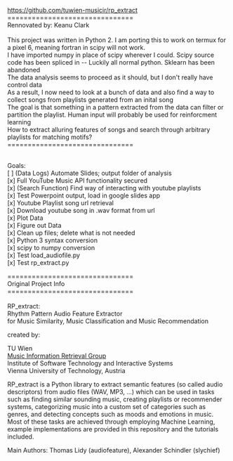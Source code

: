 https://github.com/tuwien-musicir/rp_extract<br/>
===============================<br/>
Rennovated by: Keanu Clark<br/><br/>
This project was written in Python 2. I am porting this to work on termux for a pixel 6, meaning fortran in scipy will not work.<br/> 
I have imported numpy in place of scipy wherever I could. Scipy source code has been spliced in -- Luckily all normal python. Sklearn has been abandoned<br/>
The data analysis seems to proceed as it should, but I don't really have control data<br/>
As a result, I now need to look at a bunch of data and also find a way to collect songs from playlists generated from an inital song<br/>
The goal is that something in a pattern extracted from the data can filter or partition the playlist. Human input will probably be used for reinforcment learning<br/>
How to extract alluring features of songs and search through arbitrary playlists for matching motifs?<br/>
===============================<br/><br/>

Goals:<br/>
[ ] (Data Logs) Automate Slides; output folder of analysis<br/>
[x] Full YouTube Music API functionality secured<br/>
[x] (Search Function) Find way of interacting with youtube playlists<br/>
[x] Test Powerpoint output, load in google slides app<br/>
[x] Youtube Playlist song url retrieval<br/>
[x] Download youtube song in .wav format from url<br/>
[x] Plot Data<br/>
[x] Figure out Data<br/>
[x] Clean up files; delete what is not needed<br/>
[x] Python 3 syntax conversion<br/>
[x] scipy to numpy conversion<br/>
[x] Test load_audiofile.py<br/>
[x] Test rp_extract.py<br/>

===============================<br/>
Original Project Info<br/>
===============================<br/><br/>
RP_extract:<br/>
Rhythm Pattern Audio Feature Extractor<br/>
for Music Similarity, Music Classification and Music Recommendation<br/>

created by:

TU Wien<br>
[Music Information Retrieval Group](http://ifs.tuwien.ac.at/mir)<br>
Institute of Software Technology and Interactive Systems<br>
Vienna University of Technology, Austria

RP_extract is a Python library to extract semantic features (so called audio descriptors) from audio files (WAV, MP3, ...)
which can be used in tasks such as finding similar sounding music, creating playlists or recommender systems,
categorizing music into a custom set of categories such as genres, and detecting concepts such as moods and emotions in music.
Most of these tasks are achieved through employing Machine Learning, example implementations are provided in this
repository and the tutorials included.

Main Authors: Thomas Lidy (audiofeature), Alexander Schindler (slychief)

